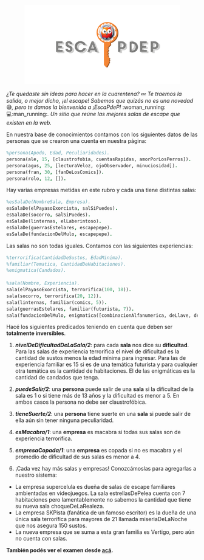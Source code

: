<div align="center">
<img src="https://raw.githubusercontent.com/MumukiProject/mumuki-guia-gobstones-pruebas-contenido-mumuki/master/assets/escapdep_1598124676430.png" alt="escapdep_1598124676430.png" width="auto" height="auto">
</div>

_¿Te quedaste sin ideas para hacer en la cuarentena?_ 💤 _Te traemos la salida, o mejor dicho, ¡el escape! Sabemos que quizás no es una novedad_ 😅_, pero te damos la bienvenida a ¡EscaPdeP!_ :woman_running::computer::man_running:_. Un sitio que reúne las mejores salas de escape que existen en la web._

En nuestra base de conocimientos contamos con los siguientes datos de las personas que se crearon una cuenta en nuestra página:

```prolog
%persona(Apodo, Edad, Peculiaridades).
persona(ale, 15, [claustrofobia, cuentasRapidas, amorPorLosPerros]).
persona(agus, 25, [lecturaVeloz, ojoObservador, minuciosidad]).
persona(fran, 30, [fanDeLosComics]).
persona(rolo, 12, []).
```

Hay varias empresas metidas en este rubro y cada una tiene distintas salas:

```prolog
%esSalaDe(NombreSala, Empresa).
esSalaDe(elPayasoExorcista, salSiPuedes).
esSalaDe(socorro, salSiPuedes).
esSalaDe(linternas, elLaberintoso).
esSalaDe(guerrasEstelares, escapepepe).
esSalaDe(fundacionDelMulo, escapepepe).
```

Las salas no son todas iguales. Contamos con las siguientes experiencias:

```prolog
%terrorifica(CantidadDeSustos, EdadMinima).
%familiar(Tematica, CantidadDeHabitaciones).
%enigmatica(Candados).

%sala(Nombre, Experiencia).
sala(elPayasoExorcista, terrorifica(100, 18)).
sala(socorro, terrorifica(20, 12)).
sala(linternas, familiar(comics, 5)).
sala(guerrasEstelares, familiar(futurista, 7)).
sala(fundacionDelMulo, enigmatica([combinacionAlfanumerica, deLlave, deBoton])).
```

Hacé los siguientes predicados teniendo en cuenta que deben ser **totalmente inversibles**.

1. **_nivelDeDificultadDeLaSala/2_**: para cada **sala** nos dice su **dificultad**. Para las salas de experiencia terrorífica el nivel de dificultad es la cantidad de sustos menos la edad mínima para ingresar. Para las de experiencia familiar es 15 si es de una temática futurista y para cualquier otra temática es la cantidad de habitaciones. El de las enigmáticas es la cantidad de candados que tenga.

2. _**puedeSalir/2**_: una **persona** puede salir de una **sala** si la dificultad de la sala es 1 o si tiene más de 13 años y la dificultad es menor a 5. En ambos casos la persona no debe ser claustrofóbica.

3. _**tieneSuerte/2**_: una **persona** tiene suerte en una **sala** si puede salir de ella aún sin tener ninguna peculiaridad.

4. _**esMacabra/1**_: una **empresa** es macabra si todas sus salas son de experiencia terrorífica.

5. _**empresaCopada/1**_: una **empresa** es copada si no es macabra y el promedio de dificultad de sus salas es menor a 4.

6. ¡Cada vez hay más salas y empresas! Conozcámoslas para agregarlas a nuestro sistema:
  * La empresa supercelula es dueña de salas de escape familiares ambientadas en videojuegos. La sala estrellasDePelea cuenta con 7 habitaciones pero lamentablemente no sabemos la cantidad que tiene su nueva sala choqueDeLaRealeza.
  * La empresa SKPista (fanática de un famoso escritor) es la dueña de una única sala terrorífica para mayores de 21 llamada miseriaDeLaNoche que nos asegura 150 sustos.
  * La nueva empresa que se suma a esta gran familia es Vertigo, pero aún no cuenta con salas.

**También podés ver el examen desde [acá](https://docs.google.com/document/d/1toV71CIEeJSfQeK9JDcpgR-FK41C0RDH5zEtQGjkQQk/edit?usp=sharing).**



